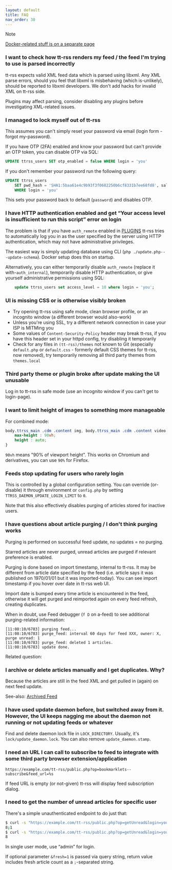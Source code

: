 ```yaml
---
layout: default
title: FAQ
nav_order: 30
---
```


> [!NOTE]
> [Docker-related stuff is on a separate page](Installation-Guide#faq)

### I want to check how tt-rss renders my feed / the feed I'm trying to use is parsed incorrectly

tt-rss expects valid XML feed data which is parsed using libxml. Any XML parse errors, should you feel that libxml is misbehaving (which is-unlikely), should be reported to libxml developers. We don't add hacks for invalid XML on tt-rss side.

Plugins may affect parsing, consider disabling any plugins before investigating XML-related issues.

### I managed to lock myself out of tt-rss

This assumes you can't simply reset your password via email (login form - forgot my-password).

If you have OTP (2FA) enabled and know your password but can't provide an OTP token, you can disable OTP via SQL:

```sql
UPDATE ttrss_users SET otp_enabled = false WHERE login = 'you'
```

If you don't remember your password run the following query:

```sql
UPDATE ttrss_users
    SET pwd_hash = 'SHA1:5baa61e4c9b93f3f0682250b6cf8331b7ee68fd8', salt = '', otp_enabled = false
    WHERE login = 'you'
```

This sets your password back to default (``password``) and disables OTP.

### I have HTTP authentication enabled and get “Your access level is insufficient to run this script” error on login

The problem is that if you have `auth_remote` enabled in [PLUGINS](Global-Config) tt-rss tries to automatically log you in as the user specified by the server using HTTP authentication, which may not have administrative privileges.

The easiest way is simply updating database using CLI (`php ./update.php---update-schema`). Docker setup does this on startup.

Alternatively, you can either temporarily disable `auth_remote` (replace it with-`auth_internal`), temporarily disable HTTP authentication, or give yourself administrative permissions using SQL:

```sql
    update ttrss_users set access_level = 10 where login = 'you';
```

### UI is missing CSS or is otherwise visibly broken

- Try opening tt-rss using safe mode, clean browser profile, or an incognito
  window (a different browser would also-work)
- Unless you're using SSL, try a different network connection in case your ISP is MITMing you
- Some values of ``Content-Security-Policy`` header may break tt-rss, if you
  have this header set in your httpd config, try disabling it temporarily
- Check for any files in ``(tt-rss)/themes`` not known to Git (especially
  ``default.php`` or ``default.css`` - formerly default CSS themes for tt-rss,
  now removed), try temporarily removing all third party themes from
  ``themes.local``

### Third party theme or plugin broke after update making the UI unusable

Log in to tt-rss in safe mode (use an incognito window if you can't get to login-page).

### I want to limit height of images to something more manageable

For combined mode:

```css
body.ttrss_main .cdm .content img, body.ttrss_main .cdm .content video {
    max-height : 90vh;
    height : auto;
}
```

`90vh` means "90% of viewport height". This works on Chromium and derivatives, you can use `90%` for Firefox.

### Feeds stop updating for users who rarely login

This is controlled by a global configuration setting. You can override (or-disable) it through environment or `config.php` by setting `TTRSS_DAEMON_UPDATE_LOGIN_LIMIT` to `0`.

Note that this also effectively disables purging of articles stored for inactive users.

### I have questions about article purging / I don't think purging works

Purging is performed on successful feed update, no updates = no purging.

Starred articles are never purged, unread articles are purged if relevant preference is enabled.

Purging is done based on import timestamp, internal to tt-rss. It may be different from article date specified by the feed (i.e. article says it was published on 1970/01/01 but it was imported-today). You can see import timestamp if you hover over date in tt-rss web UI.

Import date is bumped every time article is encountered in the feed, otherwise it will get purged and reimported again on every feed refresh, creating duplicates.

When in doubt, use Feed debugger (`f D` on a-feed) to see additional purging-related information:

```text
[11:08:10/6783] purging feed...
[11:08:10/6783] purge_feed: interval 60 days for feed XXX, owner: X, purge unread: 1
[11:08:10/6783] purge_feed: deleted 1 articles.
[11:08:10/6783] update done.
```

Related question:

### I archive or delete articles manually and I get duplicates. Why?

Because the articles are still in the feed XML and get pulled in (again) on next feed update.

See-also: [Archived Feed](Archived-Feed.md)

### I have used update daemon before, but switched away from it. However, the UI keeps nagging me about the daemon not running or not updating feeds or whatever

Find and delete daemon lock file in <code>LOCK_DIRECTORY</code>. Usually, it's <code>lock/update_daemon.lock</code>. You can also remove <code>update_daemon.stamp</code>.

### I need an URL I can call to subscribe to feed to integrate with some third party browser extension/application

```text
https://example.com/tt-rss/public.php?op=bookmarklets--subscribe&feed_url=%s
```

If feed URL is empty (or not-given) tt-rss will display feed subscription dialog.

### I need to get the number of unread articles for specific user

There's a simple unauthenticated endpoint to do just that:

```bash
$ curl -s "https://example.com/tt-rss/public.php?op=getUnread&login=you&fresh=1" ; echo
8;1
$ curl -s "https://example.com/tt-rss/public.php?op=getUnread&login=you" ; echo
8
```

In single user mode, use “admin” for login.

If optional parameter `&fresh=1` is passed via query string, return value includes fresh article count as a `;`-separated string.
